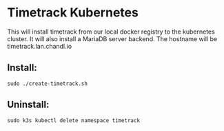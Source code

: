 # Timetrack Kubernetes

This will install timetrack from our local docker registry to the kubernetes cluster.
It will also install a MariaDB server backend. 
The hostname will be timetrack.lan.chandl.io 

## Install:

```
sudo ./create-timetrack.sh
``` 

## Uninstall:

```
sudo k3s kubectl delete namespace timetrack
```